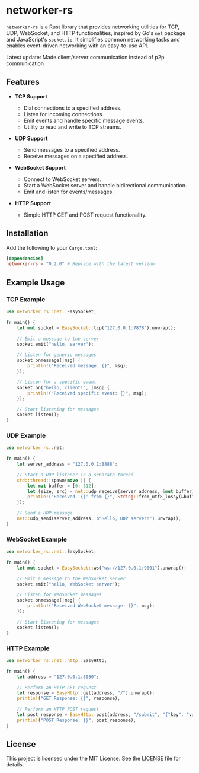 
# networker-rs

`networker-rs` is a Rust library that provides networking utilities for TCP, UDP, WebSocket, and HTTP functionalities, inspired by Go's `net` package and JavaScript's `socket.io`. It simplifies common networking tasks and enables event-driven networking with an easy-to-use API.

Latest update: Made client/server communication instead of p2p communication

## Features

- **TCP Support**
  - Dial connections to a specified address.
  - Listen for incoming connections.
  - Emit events and handle specific message events.
  - Utility to read and write to TCP streams.

- **UDP Support**
  - Send messages to a specified address.
  - Receive messages on a specified address.

- **WebSocket Support**
  - Connect to WebSocket servers.
  - Start a WebSocket server and handle bidirectional communication.
  - Emit and listen for events/messages.

- **HTTP Support**
  - Simple HTTP GET and POST request functionality.

## Installation

Add the following to your `Cargo.toml`:

```toml
[dependencies]
networker-rs = "0.2.0" # Replace with the latest version
```

## Example Usage

### TCP Example

```rust
use networker_rs::net::EasySocket;

fn main() {
    let mut socket = EasySocket::tcp("127.0.0.1:7878").unwrap();

    // Emit a message to the server
    socket.emit("hello, server");

    // Listen for generic messages
    socket.onmessage(|msg| {
        println!("Received message: {}", msg);
    });

    // Listen for a specific event
    socket.on("hello, client!", |msg| {
        println!("Received specific event: {}", msg);
    });

    // Start listening for messages
    socket.listen();
}
```

### UDP Example

```rust
use networker_rs::net;

fn main() {
    let server_address = "127.0.0.1:8888";

    // Start a UDP listener in a separate thread
    std::thread::spawn(move || {
        let mut buffer = [0; 512];
        let (size, src) = net::udp_receive(server_address, &mut buffer).unwrap();
        println!("Received '{}' from {}", String::from_utf8_lossy(&buffer[..size]), src);
    });

    // Send a UDP message
    net::udp_send(server_address, b"Hello, UDP server!").unwrap();
}
```

### WebSocket Example

```rust
use networker_rs::net::EasySocket;

fn main() {
    let mut socket = EasySocket::ws("ws://127.0.0.1:9001").unwrap();

    // Emit a message to the WebSocket server
    socket.emit("hello, WebSocket server");

    // Listen for WebSocket messages
    socket.onmessage(|msg| {
        println!("Received WebSocket message: {}", msg);
    });

    // Start listening for messages
    socket.listen();
}
```

### HTTP Example

```rust
use networker_rs::net::http::EasyHttp;

fn main() {
    let address = "127.0.0.1:8080";

    // Perform an HTTP GET request
    let response = EasyHttp::get(address, "/").unwrap();
    println!("GET Response: {}", response);

    // Perform an HTTP POST request
    let post_response = EasyHttp::post(address, "/submit", "{"key": "value"}").unwrap();
    println!("POST Response: {}", post_response);
}
```

## License

This project is licensed under the MIT License. See the [LICENSE](LICENSE) file for details.
